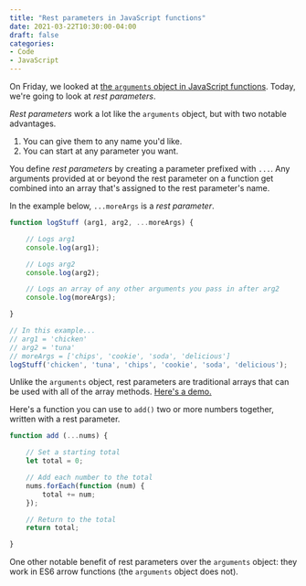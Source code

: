 ```yaml
---
title: "Rest parameters in JavaScript functions"
date: 2021-03-22T10:30:00-04:00
draft: false
categories:
- Code
- JavaScript
---
```


On Friday, we looked at [the `arguments` object in JavaScript functions](/the-arguments-object-in-javascript-functions/). Today, we're going to look at _rest parameters_.

_Rest parameters_ work a lot like the `arguments` object, but with two notable advantages.

1. You can give them to any name you'd like.
2. You can start at any parameter you want.

You define *rest parameters* by creating a parameter prefixed with `...`. Any arguments provided at or beyond the rest parameter on a function get combined into an array that's assigned to the rest parameter's name.

In the example below, `...moreArgs` is a _rest parameter_.

```js
function logStuff (arg1, arg2, ...moreArgs) {

	// Logs arg1
	console.log(arg1);

	// Logs arg2
	console.log(arg2);

	// Logs an array of any other arguments you pass in after arg2
	console.log(moreArgs);

}

// In this example...
// arg1 = 'chicken'
// arg2 = 'tuna'
// moreArgs = ['chips', 'cookie', 'soda', 'delicious']
logStuff('chicken', 'tuna', 'chips', 'cookie', 'soda', 'delicious');
```

Unlike the `arguments` object, rest parameters are traditional arrays that can be used with all of the array methods. [Here's a demo.](https://codepen.io/cferdinandi/pen/rNjBdBW)

Here's a function you can use to `add()` two or more numbers together, written with a rest parameter.

```js
function add (...nums) {

	// Set a starting total
	let total = 0;

	// Add each number to the total
	nums.forEach(function (num) {
		total += num;
	});

	// Return to the total
	return total;

}
```

One other notable benefit of rest parameters over the `arguments` object: they work in ES6 arrow functions (the `arguments` object does not).